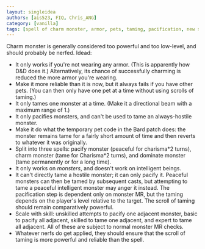 ```yaml
---
layout: singleidea
authors: [ais523, FIQ, Chris_ANG]
category: [vanilla]
tags: [spell of charm monster, armor, pets, taming, pacification, new spell, skill scaling, former bigidea]
---
```

Charm monster is generally considered too powerful and too low-level, and should
probably be nerfed. Idead:
* It only works if you're not wearing any armor. (This is apparently how D&D
  does it.) Alternatively, its chance of successfully charming is reduced the
  more armor you're wearing.
* Make it more reliable than it is now, but it always fails if you have other
  pets. (You can then only have one pet at a time without using scrolls of
  taming.)
* It only tames one monster at a time. (Make it a directional beam with a
  maximum range of 1.)
* It only pacifies monsters, and can't be used to tame an always-hostile
  monster.
* Make it do what the temporary pet code in the Bard patch does: the monster
  remains tame for a fairly short amount of time and then reverts to whatever it
  was originally.
* Split into three spells: pacify monster (peaceful for charisma\*2 turns),
  charm monster (tame for Charisma\*2 turns), and dominate monster (tame
  permanently or for a long time).
* It only works on _monsters_, and doesn't work on intelligent beings.
* It can't directly tame a hostile monster; it can only pacify it. Peaceful
  monsters can then be tamed by subsequent casts, but attempting to tame a
  peaceful intelligent monster may anger it instead. The pacification step is
  dependent only on monster MR, but the taming depends on the player's level
  relative to the target. The scroll of taming should remain comparatively
  powerful.
* Scale with skill: unskilled attempts to pacify one adjacent monster, basic to
  pacify all adjacent, skilled to tame one adjacent, and expert to tame all
  adjacent. All of these are subject to normal monster MR checks.
* Whatever nerfs do get applied, they should ensure that the scroll of taming is
  more powerful and reliable than the spell.
